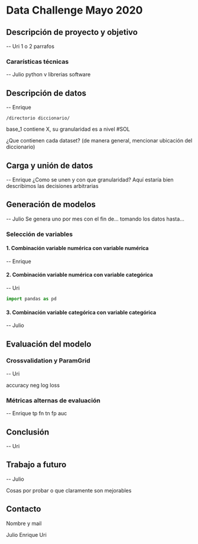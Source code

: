 # Data Challenge Mayo 2020

## Descripción de proyecto y objetivo

-- Uri
1 o 2 parrafos

### Cararísticas técnicas

-- Julio
python v
librerias
software

## Descripción de datos

-- Enrique
``` 
/directorio diccionario/
```

base_1 contiene X, su granularidad es a nivel #SOL

¿Que contienen cada dataset? (de manera general, mencionar ubicación del diccionario)

## Carga y unión de datos

-- Enrique
¿Como se unen y con que granularidad?
Aquí estaría bien describimos las decisiones arbitrarias

## Generación de modelos

-- Julio
Se genera uno por mes con el fin de... tomando los datos hasta...

### Selección de variables

#### 1. Combinación variable numérica con variable numérica

-- Enrique

#### 2. Combinación variable numérica con variable categórica

-- Uri
``` python
import pandas as pd
```

#### 3. Combinación variable categórica con variable categórica

-- Julio

## Evaluación del modelo

### Crossvalidation y ParamGrid

-- Uri

accuracy
neg log loss

### Métricas alternas de evaluación

-- Enrique
tp fn tn fp
auc

## Conclusión

-- Uri


## Trabajo a futuro

-- Julio

Cosas por probar o que claramente son mejorables

## Contacto

Nombre y mail

Julio
Enrique
Uri
